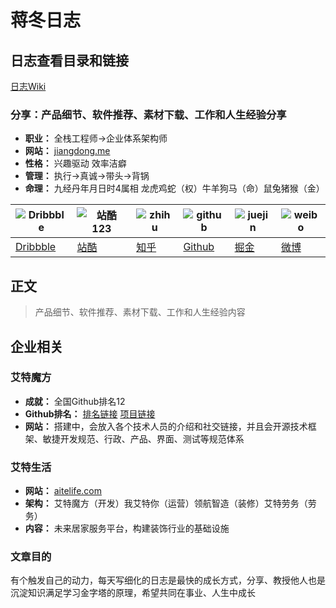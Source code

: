 # 蒋冬日志

## 日志查看目录和链接
[日志Wiki](https://github.com/jiangdongGitHub/jiangdong/wiki)

### 分享：产品细节、软件推荐、素材下载、工作和人生经验分享

* **职业：** 全栈工程师->企业体系架构师
* **网站：** [jiangdong.me](http://jiangdong.me)
* **性格：** 兴趣驱动 效率洁癖
* **管理：** 执行->真诚->带头->背锅
* **命理：** 九经丹年月日时4属相 龙虎鸡蛇（权）牛羊狗马（命）鼠兔猪猴（金）

| ![Dribbble](http://function.jiangdong.me/2018-08-09-Dribbble.png) | ![站酷123](http://function.jiangdong.me/2018-08-09-站酷123.png) | ![zhihu](http://function.jiangdong.me/2018-08-09-zhihu.png) | ![github](http://function.jiangdong.me/2018-08-09-github.png) | ![juejin](http://function.jiangdong.me/2018-08-09-juejin.png) | ![weibo](http://function.jiangdong.me/2018-08-09-weibo.png) |
| --- | --- | --- | --- | --- | --- |
| [Dribbble](https://dribbble.com/jiangdong) | [站酷](https://smilingjd.zcool.com.cn/) | [知乎](https://www.zhihu.com/people/jiangdong.me/) | [Github](https://github.com/jiangdongGitHub) | [掘金](https://juejin.im/user/57d955177db2a24eb19a63ac) | [微博](https://weibo.com/2707142230/profile?rightmod=1&wvr=6&mod=personinfo) |

## 正文
>产品细节、软件推荐、素材下载、工作和人生经验内容

## 企业相关
 
### 艾特魔方
* **成就：** 全国Github排名12
* **Github排名：** [排名链接](http://git-awards.com/users/jessyancoding) [项目链接](https://github.com/JessYanCoding)
* **网站：** 搭建中，会放入各个技术人员的介绍和社交链接，并且会开源技术框架、敏捷开发规范、行政、产品、界面、测试等规范体系

### 艾特生活
* **网站：** [aitelife.com](http://aitelife.com)
* **架构：** 艾特魔方（开发）我艾特你（运营）领航智造（装修）艾特劳务（劳务）
* **内容：** 未来居家服务平台，构建装饰行业的基础设施

### 文章目的
有个触发自己的动力，每天写细化的日志是最快的成长方式，分享、教授他人也是沉淀知识满足学习金字塔的原理，希望共同在事业、人生中成长

